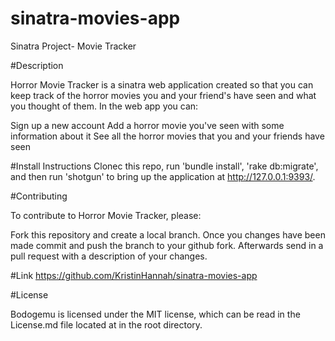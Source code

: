 # sinatra-movies-app
Sinatra Project- Movie Tracker

#Description

Horror Movie Tracker is a sinatra web application created so that you can keep track of the horror movies you and your friend's have seen and what you thought of them. In the web app you can:

Sign up a new account
Add a horror movie you've seen with some information about it
See all the horror movies that you and your friends have seen

#Install Instructions
Clonec this repo, run 'bundle install', 'rake db:migrate', and then run 'shotgun' to bring up the application at http://127.0.0.1:9393/.

#Contributing

To contribute to Horror Movie Tracker, please:

Fork this repository and create a local branch.
Once you changes have been made commit and push the branch to your github fork.
Afterwards send in a pull request with a description of your changes.

#Link
https://github.com/KristinHannah/sinatra-movies-app

#License

Bodogemu is licensed under the MIT license, which can be read in the License.md file located at in the root directory.